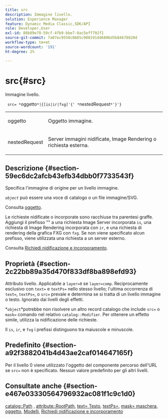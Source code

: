 ```yaml
---
title: src
description: Immagine livello.
solution: Experience Manager
feature: Dynamic Media Classic,SDK/API
role: Developer,User
exl-id: 88b89e70-59cf-4fb9-bbe7-0ac5eff792f1
source-git-commit: 7a07ec9550c0685c908191dd6806d5b84678820d
workflow-type: tm+mt
source-wordcount: '191'
ht-degree: 2%

---
```


# src{#src}

Immagine livello.

` src= *`oggetto`*|{[is|ir|fxg]'{' *`nestedRequest`*'}'}`

<table id="simpletable_59104309B8284B21ABCE7DC95BF5A273"> 
 <tr class="strow"> 
  <td class="stentry"> <p> <span class="varname"> oggetto </span> </p> </td> 
  <td class="stentry"> <p>Oggetto immagine. </p> </td> 
 </tr> 
 <tr class="strow"> 
  <td class="stentry"> <p> <span class="varname"> nestedRequest </span> </p> </td> 
  <td class="stentry"> <p>Server immagini nidificate, Image Rendering o richiesta esterna. </p> </td> 
 </tr> 
</table>

## Descrizione {#section-59ec6dc2afcb43efb34dbb0f7733543f}

Specifica l&#39;immagine di origine per un livello immagine.

*`object`* può essere una voce di catalogo o un file immagine/SVG.

Consulta [oggetto](../../../../../is-api/http-ref/image-serving-api-ref/c-http-protocol-reference/c-data-types/r-object.md#reference-2591bd24548d462782c68d138ef795a0).

Le richieste nidificate o incorporate sono racchiuse tra parentesi graffe. Aggiungi il prefisso &quot;&quot; a una richiesta Image Server incorporata `is`, una richiesta di Image Rendering incorporata con `ir`, e una richiesta di rendering della grafica FXG con `fxg`. Se non viene specificato alcun prefisso, viene utilizzata una richiesta a un server esterno.

Consulta [Richiedi nidificazione e incorporamento](../../../../../is-api/http-ref/image-serving-api-ref/c-http-protocol-reference/c-syntax-and-features/r-request-nesting-and-embedding.md#reference-38ec66d4062046589e16c39bf1c6049b).

## Proprietà {#section-2c22bb89a35d470f833df8ba898efd93}

Attributo livello. Applicabile a `layer=0` se `layer=comp`. Reciprocamente esclusivo con `text=` e `textPs=` nello stesso livello; l&#39;ultima occorrenza di `text=`, `textPs=`, o `src=` prevale e determina se si tratta di un livello immagine o testo. Ignorato dai livelli degli effetti.

*`object`*potrebbe non risolvere un altro record catalogo che include `src=` o `mask=` comando nel relativo `catalog::Modifier`. Per ottenere un effetto simile, utilizza la nidificazione delle richieste.

Il `is`, `ir`, e `fxg` i prefissi distinguono tra maiuscole e minuscole.

## Predefinito {#section-a92f3882041b4d43ae2caf014647165f}

Per il livello 0 viene utilizzato l&#39;oggetto del componente percorso dell&#39;URL se `src=` non è specificato. Nessun valore predefinito per gli altri livelli.

## Consultate anche {#section-e467e03330564796932ac081f1c9c1d0}

[catalog::Path](/help/aem-is-ir-api/is-api/image-catalog/image-serving-api-ref/c-image-catalog-reference/c-image-svg-data-reference/c-image-data-reference/r-path-cat.md) , [attribute::RootPath](../../../../../is-api/image-catalog/image-serving-api-ref/c-image-catalog-reference/c-attributes-reference/r-rootpath.md#reference-17d57e5967be403b8408fa7214017494), [text= Testo](../../../../../is-api/http-ref/image-serving-api-ref/c-http-protocol-reference/c-command-reference/r-text.md#reference-84634052e48548539a1ef63cbe41f22f), [textPs=](../../../../../is-api/http-ref/image-serving-api-ref/c-http-protocol-reference/c-command-reference/r-textps.md#reference-4209a2a6169f44278da2647cfb0cd767), [mask= maschera](../../../../../is-api/http-ref/image-serving-api-ref/c-http-protocol-reference/c-command-reference/r-mask.md#reference-922254e027404fb890b850e2723ee06e), [oggetto](../../../../../is-api/http-ref/image-serving-api-ref/c-http-protocol-reference/c-data-types/r-object.md#reference-2591bd24548d462782c68d138ef795a0), [Modelli](../../../../../is-api/http-ref/image-serving-api-ref/c-http-protocol-reference/c-templates/c-templates.md#concept-3cd2d2adae0e41b2979b9640244d4d3e), [Richiedi nidificazione e incorporamento](../../../../../is-api/http-ref/image-serving-api-ref/c-http-protocol-reference/c-syntax-and-features/r-request-nesting-and-embedding.md#reference-38ec66d4062046589e16c39bf1c6049b)
